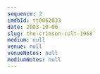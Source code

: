 ```yaml
---
sequence: 2
imdbId: tt0062833
date: 2003-10-06
slug: the-crimson-cult-1968
medium: null
venue: null
venueNotes: null
mediumNotes: null
---
```


